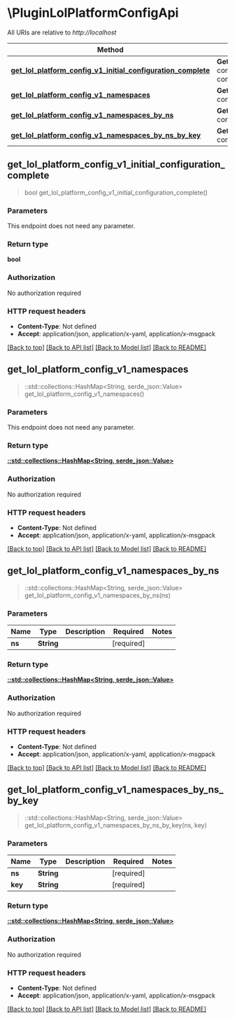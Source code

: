 # \PluginLolPlatformConfigApi

All URIs are relative to *http://localhost*

Method | HTTP request | Description
------------- | ------------- | -------------
[**get_lol_platform_config_v1_initial_configuration_complete**](PluginLolPlatformConfigApi.md#get_lol_platform_config_v1_initial_configuration_complete) | **Get** /lol-platform-config/v1/initial-configuration-complete | 
[**get_lol_platform_config_v1_namespaces**](PluginLolPlatformConfigApi.md#get_lol_platform_config_v1_namespaces) | **Get** /lol-platform-config/v1/namespaces | 
[**get_lol_platform_config_v1_namespaces_by_ns**](PluginLolPlatformConfigApi.md#get_lol_platform_config_v1_namespaces_by_ns) | **Get** /lol-platform-config/v1/namespaces/{ns} | 
[**get_lol_platform_config_v1_namespaces_by_ns_by_key**](PluginLolPlatformConfigApi.md#get_lol_platform_config_v1_namespaces_by_ns_by_key) | **Get** /lol-platform-config/v1/namespaces/{ns}/{key} | 



## get_lol_platform_config_v1_initial_configuration_complete

> bool get_lol_platform_config_v1_initial_configuration_complete()


### Parameters

This endpoint does not need any parameter.

### Return type

**bool**

### Authorization

No authorization required

### HTTP request headers

- **Content-Type**: Not defined
- **Accept**: application/json, application/x-yaml, application/x-msgpack

[[Back to top]](#) [[Back to API list]](../README.md#documentation-for-api-endpoints) [[Back to Model list]](../README.md#documentation-for-models) [[Back to README]](../README.md)


## get_lol_platform_config_v1_namespaces

> ::std::collections::HashMap<String, serde_json::Value> get_lol_platform_config_v1_namespaces()


### Parameters

This endpoint does not need any parameter.

### Return type

[**::std::collections::HashMap<String, serde_json::Value>**](serde_json::Value.md)

### Authorization

No authorization required

### HTTP request headers

- **Content-Type**: Not defined
- **Accept**: application/json, application/x-yaml, application/x-msgpack

[[Back to top]](#) [[Back to API list]](../README.md#documentation-for-api-endpoints) [[Back to Model list]](../README.md#documentation-for-models) [[Back to README]](../README.md)


## get_lol_platform_config_v1_namespaces_by_ns

> ::std::collections::HashMap<String, serde_json::Value> get_lol_platform_config_v1_namespaces_by_ns(ns)


### Parameters


Name | Type | Description  | Required | Notes
------------- | ------------- | ------------- | ------------- | -------------
**ns** | **String** |  | [required] |

### Return type

[**::std::collections::HashMap<String, serde_json::Value>**](serde_json::Value.md)

### Authorization

No authorization required

### HTTP request headers

- **Content-Type**: Not defined
- **Accept**: application/json, application/x-yaml, application/x-msgpack

[[Back to top]](#) [[Back to API list]](../README.md#documentation-for-api-endpoints) [[Back to Model list]](../README.md#documentation-for-models) [[Back to README]](../README.md)


## get_lol_platform_config_v1_namespaces_by_ns_by_key

> ::std::collections::HashMap<String, serde_json::Value> get_lol_platform_config_v1_namespaces_by_ns_by_key(ns, key)


### Parameters


Name | Type | Description  | Required | Notes
------------- | ------------- | ------------- | ------------- | -------------
**ns** | **String** |  | [required] |
**key** | **String** |  | [required] |

### Return type

[**::std::collections::HashMap<String, serde_json::Value>**](serde_json::Value.md)

### Authorization

No authorization required

### HTTP request headers

- **Content-Type**: Not defined
- **Accept**: application/json, application/x-yaml, application/x-msgpack

[[Back to top]](#) [[Back to API list]](../README.md#documentation-for-api-endpoints) [[Back to Model list]](../README.md#documentation-for-models) [[Back to README]](../README.md)

